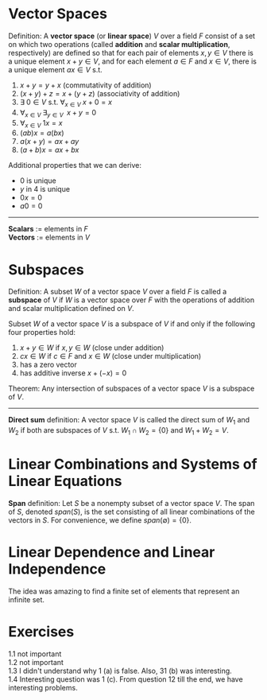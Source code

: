 # Vector Spaces
Definition: A **vector space** (or **linear space**) $V$ over a field $F$ consist of a set on which two operations (called **addition** and **scalar multiplication**, respectively) are defined so that for each pair of elements $x, y \in V$ there is a unique element $x+y\in V$, and for each element $a \in F$ and $x \in V$, there is a unique element $ax \in V$ s.t.

1. $x + y = y + x$              (commutativity of addition)
2. $(x + y) + z = x + (y + z)$  (associativity of addition)
3. $\exists\;0\in V$ s.t. $\forall_{x\in V}\;x + 0 = x$
4. $\forall_{x\in V}\;\exists_{y\in V}\;\;x + y = 0$
5. $\forall_{x\in V}\; 1x=x$
6. $(ab)x = a(bx)$
7. $a(x + y) = ax + ay$
8. $(a+b)x = ax + bx$

Additional properties that we can derive:
- $0$ is unique
- $y$ in 4 is unique
- $0x = 0$
- $a0 = 0$

---
**Scalars** := elements in $F$\
**Vectors** := elements in $V$


# Subspaces
Definition: A subset $W$ of a vector space $V$ over a field $F$ is called a **subspace** of $V$ if $W$ is a vector space over $F$ with the operations of addition and scalar multiplication defined on $V$.

Subset $W$ of a vector space $V$ is a subspace of $V$ if and only if the following four properties hold:
1. $x+y\in W$ if $x, y\in W$ (close under addition)
2. $cx \in W$ if $c \in F$ and $x \in W$  (close under multiplication)
3. has a zero vector
4. has additive inverse $x + (-x) = 0$

Theorem: Any intersection of subspaces of a vector space $V$ is a subspace of $V$.

---
**Direct sum** definition: A vector space $V$ is called the direct sum of $W_1$ and $W_2$ if both are subspaces of $V$ s.t. $W_1 \cap W_2 = \{0\}$ and $W_1 + W_2 = V$.
# Linear Combinations and Systems of Linear Equations
**Span** definition: Let $S$ be a nonempty subset of a vector space $V$. The span of $S$, denoted $span(S)$, is the set consisting of all linear combinations of the vectors in $S$. For convenience, we define $span(\emptyset)=\{0\}$.

# Linear Dependence and Linear Independence
The idea was amazing to find a finite set of elements that represent an infinite set.

# Exercises
1.1 not important\
1.2 not important\
1.3 I didn't understand why 1 (a) is false. Also, 31 (b) was interesting.\
1.4 Interesting question was 1 (c). From question 12 till the end, we have interesting problems.
